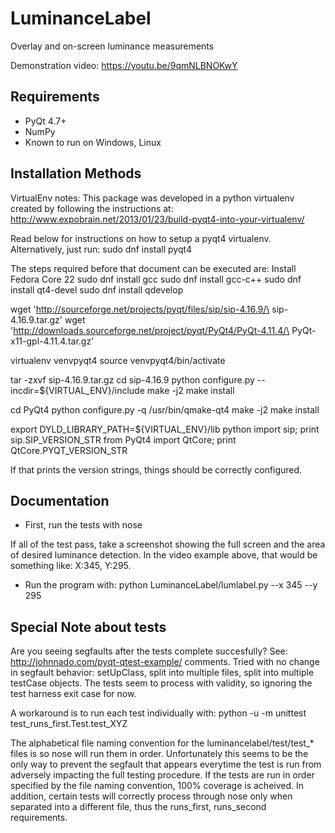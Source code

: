 LuminanceLabel
=========

Overlay and on-screen luminance measurements

Demonstration video:
https://youtu.be/9qmNLBNOKwY
    

Requirements
------------

  * PyQt 4.7+
  * NumPy
  * Known to run on Windows, Linux

Installation Methods
--------------------
VirtualEnv notes:
    This package was developed in a python virtualenv created by
following the instructions at:
http://www.expobrain.net/2013/01/23/build-pyqt4-into-your-virtualenv/

Read below for instructions on how to setup a pyqt4 virtualenv.
Alternatively, just run:
sudo dnf install pyqt4


The steps required before that document can be executed are:
Install Fedora Core 22
sudo dnf install gcc
sudo dnf install gcc-c++
sudo dnf install qt4-devel
sudo dnf install qdevelop

wget 'http://sourceforge.net/projects/pyqt/files/sip/sip-4.16.9/\
       sip-4.16.9.tar.gz'
wget 'http://downloads.sourceforge.net/project/pyqt/PyQt4/PyQt-4.11.4/\
       PyQt-x11-gpl-4.11.4.tar.gz'

virtualenv venvpyqt4
source venvpyqt4/bin/activate

tar -zxvf sip-4.16.9.tar.gz
cd sip-4.16.9
python configure.py --incdir=${VIRTUAL_ENV}/include
make -j2
make install

cd PyQt4
python configure.py -q /usr/bin/qmake-qt4
make -j2
make install

export DYLD_LIBRARY_PATH=${VIRTUAL_ENV}/lib
python
import sip; print sip.SIP_VERSION_STR
from PyQt4 import QtCore; print QtCore.PYQT_VERSION_STR

If that prints the version strings, things should be correctly
configured.

Documentation
-------------

* First, run the tests with nose

If all of the test pass, take a screenshot showing the full screen and
the area of desired luminance detection. In the video example above,
that would be something like: X:345, Y:295.

* Run the program with: 
    python LuminanceLabel/lumlabel.py --x 345 --y 295

Special Note about tests
-------------

Are you seeing segfaults after the tests complete succesfully? See:
http://johnnado.com/pyqt-qtest-example/ comments. Tried with no change
in segfault behavior: setUpClass, split into multiple files, split into
multiple testCase objects. The tests seem to process with validity, so
ignoring the test harness exit case for now. 

A workaround is to run each test individually with: python -u -m
unittest test_runs_first.Test.test_XYZ

The alphabetical file naming convention for the
luminancelabel/test/test_* files is so nose will run them in order.
Unfortunately this seems to be the only way to prevent the segfault that
appears everytime the test is run from adversely impacting the full
testing procedure. If the tests are run in order specified by the file
naming convention, 100% coverage is acheived. In addition, certain tests
will correctly process through nose only when separated into a different
file, thus the runs_first, runs_second requirements. 

